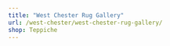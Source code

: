 ```yaml
---
title: "West Chester Rug Gallery"
url: /west-chester/west-chester-rug-gallery/
shop: Teppiche
---
```

